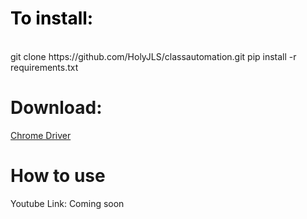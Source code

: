 <h1 style="color:black"> To install:</h1><br>
git clone https://github.com/HolyJLS/classautomation.git
pip install -r requirements.txt

<h1>Download:</h1>
<p><a href="https://chromedriver.chromium.org/">Chrome Driver</a></p>

<h1>How to use</h1>
<p>Youtube Link: <a>Coming soon</a> </p>